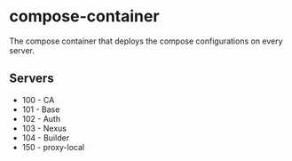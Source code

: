 # compose-container

The compose container that deploys the compose configurations on every server.

## Servers
- 100 - CA
- 101 - Base
- 102 - Auth
- 103 - Nexus
- 104 - Builder
- 150 - proxy-local
